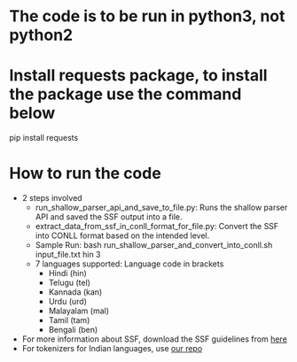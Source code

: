 # The code is to be run in python3, not python2
# Install requests package, to install the package use the command below  
pip install requests
# How to run the code
- 2 steps involved
  * run_shallow_parser_api_and_save_to_file.py: Runs the shallow parser API and saved the SSF output into a file.
  * extract_data_from_ssf_in_conll_format_for_file.py: Convert the SSF into CONLL format based on the intended level.
  * Sample Run:  bash run_shallow_parser_and_convert_into_conll.sh input_file.txt hin 3
  * 7 languages supported: Language code in brackets
    + Hindi (hin)
    + Telugu (tel)
    + Kannada (kan)
    + Urdu (urd)
    + Malayalam (mal)
    + Tamil (tam)
    + Bengali (ben) 
- For more information about SSF, download the SSF guidelines from [here](https://verbs.colorado.edu/hindiurdu/guidelines_docs/ssf-guide.pdf)
- For tokenizers for Indian languages, use [our repo](https://github.com/Pruthwik/Tokenizer_for_Indian_Languages)
